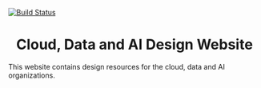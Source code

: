 [![Build Status](https://travis.ibm.com/CDAI-design/pal.svg?token=GNdrd9N7tDoHxsqaxdg9&branch=master)](https://travis.ibm.com/CDAI-design/pal)

<h1 align="center">
  Cloud, Data and AI Design Website
</h1>

This website contains design resources for the cloud, data and AI organizations. 

